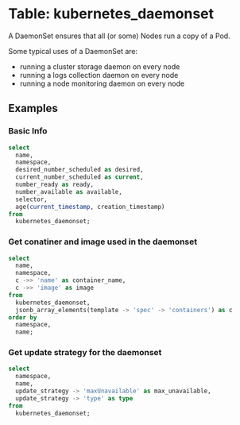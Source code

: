 # Table: kubernetes_daemonset

A DaemonSet ensures that all (or some) Nodes run a copy of a Pod.<br />

Some typical uses of a DaemonSet are:

- running a cluster storage daemon on every node
- running a logs collection daemon on every node
- running a node monitoring daemon on every node

## Examples

### Basic Info

```sql
select
  name,
  namespace,
  desired_number_scheduled as desired,
  current_number_scheduled as current,
  number_ready as ready,
  number_available as available,
  selector,
  age(current_timestamp, creation_timestamp)
from
  kubernetes_daemonset;
```

### Get conatiner and image used in the daemonset

```sql
select
  name,
  namespace,
  c ->> 'name' as container_name,
  c ->> 'image' as image
from
  kubernetes_daemonset,
  jsonb_array_elements(template -> 'spec' -> 'containers') as c
order by
  namespace,
  name;
```

### Get update strategy for the daemonset

```sql
select
  namespace,
  name,
  update_strategy -> 'maxUnavailable' as max_unavailable,
  update_strategy -> 'type' as type
from
  kubernetes_daemonset;
```
